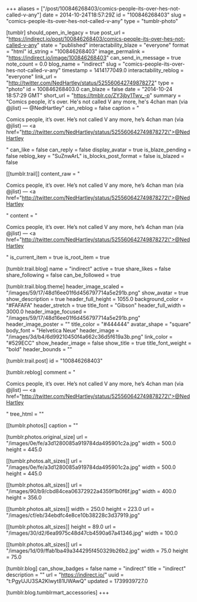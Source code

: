 +++
aliases = ["/post/100846268403/comics-people-its-over-hes-not-called-v-any"]
date = 2014-10-24T18:57:29Z
id = "100846268403"
slug = "comics-people-its-over-hes-not-called-v-any"
type = "tumblr-photo"

[tumblr]
should_open_in_legacy = true
post_url = "https://indirect.io/post/100846268403/comics-people-its-over-hes-not-called-v-any"
state = "published"
interactability_blaze = "everyone"
format = "html"
id_string = "100846268403"
image_permalink = "https://indirect.io/image/100846268403"
can_send_in_message = true
note_count = 0.0
blog_name = "indirect"
slug = "comics-people-its-over-hes-not-called-v-any"
timestamp = 1414177049.0
interactability_reblog = "everyone"
link_url = "http://twitter.com/NedHartley/status/525560642749878272"
type = "photo"
id = 100846268403.0
can_blaze = false
date = "2014-10-24 18:57:29 GMT"
short_url = "https://tmblr.co/ZY3jby1Twv_-p"
summary = "Comics people, it's over. He's not called V any more, he's 4chan man (via @jlist) — @NedHartley"
can_reblog = false
caption = "<p>Comics people, it&rsquo;s over. He&rsquo;s not called V any more, he&rsquo;s 4chan man (via @jlist) — <a href=\"http://twitter.com/NedHartley/status/525560642749878272\">@NedHartley</a></p>"
can_like = false
can_reply = false
display_avatar = true
is_blaze_pending = false
reblog_key = "SuZnwArL"
is_blocks_post_format = false
is_blazed = false

[[tumblr.trail]]
content_raw = "<p>Comics people, it’s over. He’s not called V any more, he’s 4chan man (via @jlist) — <a href=\"http://twitter.com/NedHartley/status/525560642749878272\">@NedHartley</a></p>"
content = "<p>Comics people, it&rsquo;s over. He&rsquo;s not called V any more, he&rsquo;s 4chan man (via @jlist) &mdash; <a href=\"http://twitter.com/NedHartley/status/525560642749878272\">@NedHartley</a></p>"
is_current_item = true
is_root_item = true

[tumblr.trail.blog]
name = "indirect"
active = true
share_likes = false
share_following = false
can_be_followed = true

[tumblr.trail.blog.theme]
header_image_scaled = "/images/59/17/48d16ee01f6d456797714a5e291b.png"
show_avatar = true
show_description = true
header_full_height = 1055.0
background_color = "#FAFAFA"
header_stretch = true
title_font = "Gibson"
header_full_width = 3000.0
header_image_focused = "/images/59/17/48d16ee01f6d456797714a5e291b.png"
header_image_poster = ""
title_color = "#444444"
avatar_shape = "square"
body_font = "Helvetica Neue"
header_image = "/images/3d/b4/6d99210450f4a662c36d5f619a3b.png"
link_color = "#529ECC"
show_header_image = false
show_title = true
title_font_weight = "bold"
header_bounds = ""

[tumblr.trail.post]
id = "100846268403"

[tumblr.reblog]
comment = "<p>Comics people, it’s over. He’s not called V any more, he’s 4chan man (via @jlist) — <a href=\"http://twitter.com/NedHartley/status/525560642749878272\">@NedHartley</a></p>"
tree_html = ""

[[tumblr.photos]]
caption = ""

[tumblr.photos.original_size]
url = "/images/0e/fe/a3d1280085a919784da495901c2a.jpg"
width = 500.0
height = 445.0

[[tumblr.photos.alt_sizes]]
url = "/images/0e/fe/a3d1280085a919784da495901c2a.jpg"
width = 500.0
height = 445.0

[[tumblr.photos.alt_sizes]]
url = "/images/90/b9/cbd84cea06372922a4359f1b0f6f.jpg"
width = 400.0
height = 356.0

[[tumblr.photos.alt_sizes]]
width = 250.0
height = 223.0
url = "/images/cf/eb/34ebdfc4e8ce10b38228c3d37919.jpg"

[[tumblr.photos.alt_sizes]]
height = 89.0
url = "/images/30/d2/6ea9975c48d47cb4590a67a41346.jpg"
width = 100.0

[[tumblr.photos.alt_sizes]]
url = "/images/1d/09/ffab1ba49a344295f450329b26b2.jpg"
width = 75.0
height = 75.0

[tumblr.blog]
can_show_badges = false
name = "indirect"
title = "indirect"
description = ""
url = "https://indirect.io/"
uuid = "t:PgyUJU3SA2Klwyt81UWAwQ"
updated = 1739939727.0

[tumblr.blog.tumblrmart_accessories]
+++
